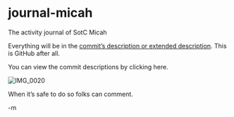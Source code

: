 # journal-micah
The activity journal of SotC Micah

Everything will be in the [commit’s description or extended description](https://github.com/Mission23/journal-micah/commits/base). This is GitHub after all.  

You can view the commit descriptions by clicking here. 

![IMG_0020](https://github.com/mission23/journal-micah/assets/140252803/fffdd41d-2afd-4687-8f54-af4c02daa359)

When it’s safe to do so folks can comment. 

-m
